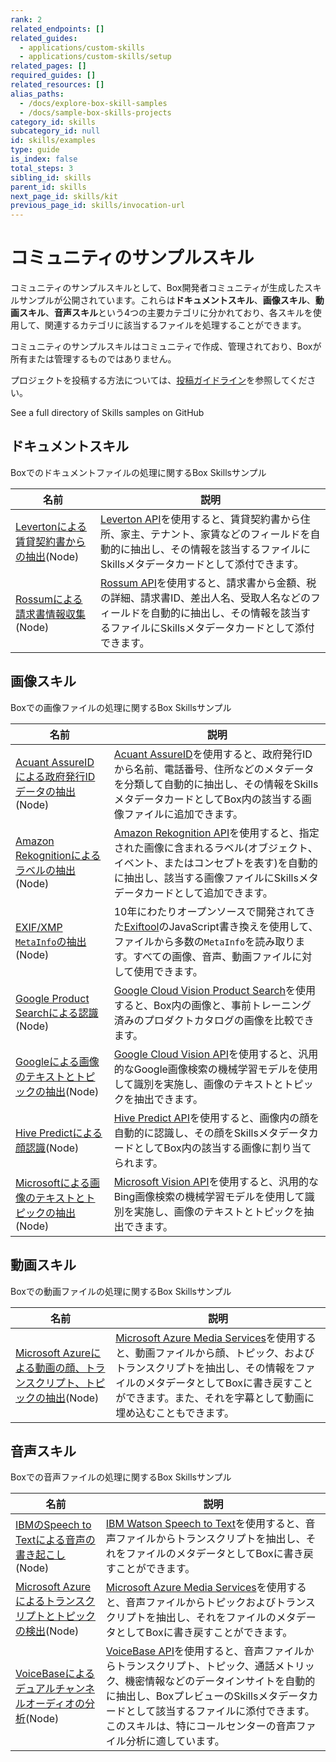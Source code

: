 ```yaml
---
rank: 2
related_endpoints: []
related_guides:
  - applications/custom-skills
  - applications/custom-skills/setup
related_pages: []
required_guides: []
related_resources: []
alias_paths:
  - /docs/explore-box-skill-samples
  - /docs/sample-box-skills-projects
category_id: skills
subcategory_id: null
id: skills/examples
type: guide
is_index: false
total_steps: 3
sibling_id: skills
parent_id: skills
next_page_id: skills/kit
previous_page_id: skills/invocation-url
---
```

# コミュニティのサンプルスキル

コミュニティのサンプルスキルとして、Box開発者コミュニティが生成したスキルサンプルが公開されています。これらは**ドキュメントスキル**、**画像スキル**、**動画スキル**、**音声スキル**という4つの主要カテゴリに分かれており、各スキルを使用して、関連するカテゴリに該当するファイルを処理することができます。

<Message warning>

コミュニティのサンプルスキルはコミュニティで作成、管理されており、Boxが所有または管理するものではありません。

</Message>

プロジェクトを投稿する方法については、[投稿ガイドライン][contributing_guidelines]を参照してください。

<CTA to="https://github.com/box-community">
See a full directory of Skills samples on GitHub

</CTA>

## ドキュメントスキル

Boxでのドキュメントファイルの処理に関するBox Skillsサンプル

<!-- markdownlint-disable line-length -->

| 名前                                      | 説明                                                                                                                |
| --------------------------------------- | ----------------------------------------------------------------------------------------------------------------- |
| [Levertonによる賃貸契約書からの抽出][leverton](Node) | [Leverton API][leverton_ml]を使用すると、賃貸契約書から住所、家主、テナント、家賃などのフィールドを自動的に抽出し、その情報を該当するファイルにSkillsメタデータカードとして添付できます。     |
| [Rossumによる請求書情報収集][rossum](Node)        | [Rossum API][rossum_ml]を使用すると、請求書から金額、税の詳細、請求書ID、差出人名、受取人名などのフィールドを自動的に抽出し、その情報を該当するファイルにSkillsメタデータカードとして添付できます。 |

<!-- markdownlint-enable line-length -->

## 画像スキル

Boxでの画像ファイルの処理に関するBox Skillsサンプル

<!-- markdownlint-disable line-length -->

| 名前                                                     | 説明                                                                                                                                        |
| ------------------------------------------------------ | ----------------------------------------------------------------------------------------------------------------------------------------- |
| [Acuant AssureIDによる政府発行IDデータの抽出][image_acuant](Node)   | [Acuant AssureID][image_acuant_ml]を使用すると、政府発行IDから名前、電話番号、住所などのメタデータを分類して自動的に抽出し、その情報をSkillsメタデータカードとしてBox内の該当する画像ファイルに追加できます。             |
| [Amazon Rekognitionによるラベルの抽出][image_rekognition](Node) | [Amazon Rekognition API][image_rekognition_ml]を使用すると、指定された画像に含まれるラベル(オブジェクト、イベント、またはコンセプトを表す)を自動的に抽出し、該当する画像ファイルにSkillsメタデータカードとして追加できます。 |
| [EXIF/XMP `MetaInfo`の抽出][image_exif](Node)             | 10年にわたりオープンソースで開発されてきた[Exiftool][image_exif_ml]のJavaScript書き換えを使用して、ファイルから多数の`MetaInfo`を読み取ります。すべての画像、音声、動画ファイルに対して使用できます。                |
| [Google Product Searchによる認識][image_google_prod](Node)  | [Google Cloud Vision Product Search][image_google_prod_ml]を使用すると、Box内の画像と、事前トレーニング済みのプロダクトカタログの画像を比較できます。                                 |
| [Googleによる画像のテキストとトピックの抽出][image_google_image](Node)   | [Google Cloud Vision API][image_google_image_ml]を使用すると、汎用的なGoogle画像検索の機械学習モデルを使用して識別を実施し、画像のテキストとトピックを抽出できます。                             |
| [Hive Predictによる顔認識][image_hive](Node)                 | [Hive Predict API][image_hive_ml]を使用すると、画像内の顔を自動的に認識し、その顔をSkillsメタデータカードとしてBox内の該当する画像に割り当てられます。                                          |
| [Microsoftによる画像のテキストとトピックの抽出][image_ms_image](Node)    | [Microsoft Vision API][image_ms_image_ml]を使用すると、汎用的なBing画像検索の機械学習モデルを使用して識別を実施し、画像のテキストとトピックを抽出できます。                                      |

<!-- markdownlint-enable line-length -->

## 動画スキル

Boxでの動画ファイルの処理に関するBox Skillsサンプル

<!-- markdownlint-disable line-length -->

| 名前                                                                 | 説明                                                                                                                                                       |
| ------------------------------------------------------------------ | -------------------------------------------------------------------------------------------------------------------------------------------------------- |
| [Microsoft Azureによる動画の顔、トランスクリプト、トピックの抽出][video_azure_video](Node) | [Microsoft Azure Media Services][video_azure_video_ml]を使用すると、動画ファイルから顔、トピック、およびトランスクリプトを抽出し、その情報をファイルのメタデータとしてBoxに書き戻すことができます。また、それを字幕として動画に埋め込むこともできます。 |

<!-- markdownlint-enable line-length -->

## 音声スキル

Boxでの音声ファイルの処理に関するBox Skillsサンプル

<!-- markdownlint-disable line-length -->

| 名前                                                                    | 説明                                                                                                                                                                          |
| --------------------------------------------------------------------- | --------------------------------------------------------------------------------------------------------------------------------------------------------------------------- |
| [IBMのSpeech to Textによる音声の書き起こし][audio_ibm_speech](Node)               | [IBM Watson Speech to Text][audio_ibm_speech_ml]を使用すると、音声ファイルからトランスクリプトを抽出し、それをファイルのメタデータとしてBoxに書き戻すことができます。                                                                |
| [Microsoft Azureによるトランスクリプトとトピックの検出][audio_ms_azure_transcript](Node) | [Microsoft Azure Media Services][audio_ms_azure_transcript_ml]を使用すると、音声ファイルからトピックおよびトランスクリプトを抽出し、それをファイルのメタデータとしてBoxに書き戻すことができます。                                           |
| [VoiceBaseによるデュアルチャンネルオーディオの分析][audio_voicebase](Node)                | [VoiceBase API][audio_voicebase_ml]を使用すると、音声ファイルからトランスクリプト、トピック、通話メトリック、機密情報などのデータインサイトを自動的に抽出し、BoxプレビューのSkillsメタデータカードとして該当するファイルに添付できます。このスキルは、特にコールセンターの音声ファイル分析に適しています。 |

<!-- markdownlint-enable line-length -->

[audio_ibm_speech]: https://github.com/box-community/sample-audio-skills/blob/master/ibm-watson-transcript-extraction

[audio_ibm_speech_ml]: https://www.ibm.com/watson/services/speech-to-text/

[audio_ms_azure_transcript]: https://github.com/box-community/sample-audio-skills/blob/master/microsoft-azure-transcript-topics-detection

[audio_ms_azure_transcript_ml]: https://docs.microsoft.com/en-us/azure/media-services/latest/analyzing-video-audio-files-concept

[audio_voicebase]: https://github.com/box-community/sample-audio-skills/blob/master/voicebase-callcenter-audio-analysis

[audio_voicebase_ml]: https://developer.voicebase.com/

[leverton]: https://github.com/box-community/sample-document-skills/blob/master/leverton-lease-extraction

[leverton_ml]: https://www.leverton.ai/

[rossum]: https://github.com/box-community/sample-document-skills/blob/master/rossum-invoice-intelligence

[rossum_ml]: https://rossum.ai/

[image_acuant]: https://github.com/box-community/sample-image-skills/blob/master/acuant-assureid-goverment-id-data-extraction

[image_acuant_ml]: https://www.acuantcorp.com/products/assureid-identity-verification-software/

[image_rekognition]: https://github.com/box-community/sample-image-skills/blob/master/amazon-rekognition-labels-detection

[image_rekognition_ml]: https://aws.amazon.com/rekognition

[image_exif]: https://github.com/box-community/sample-image-skills/blob/master/exiftool-metainfo-extraction

[image_exif_ml]: https://github.com/exiftool/exiftool

[image_google_prod]: https://github.com/box-community/sample-image-skills/blob/master/google-product-search-integration

[image_google_prod_ml]: https://cloud.google.com/vision/product-search/docs/

[image_google_image]: https://github.com/box-community/sample-image-skills/blob/master/google-vision-text-topics-detection

[image_google_image_ml]: https://cloud.google.com/vision

[image_hive]: https://github.com/box-community/sample-image-skills/blob/master/hive-predict-face-recognition

[image_hive_ml]: https://thehive.ai/predict

[image_ms_image]: https://github.com/box-community/sample-image-skills/blob/master/microsoft-vision-text-topics-detection

[image_ms_image_ml]: https://cloud.google.com/vision/

[video_azure_video]: https://github.com/box-community/sample-video-skills/blob/master/microsoft-azure-faces-transcript-topics-detection

[video_azure_video_ml]: https://docs.microsoft.com/en-us/azure/media-services/latest/analyzing-video-audio-files-concept

[contributing_guidelines]: https://github.com/box-community/community-guidelines/blob/master/.github/CONTRIBUTING.md

